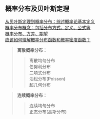 概率分布及贝叶斯定理<br>
--
[从贝叶斯定理到概率分布：综述概率论基本定义](https://www.jiqizhixin.com/articles/2017-09-20-10)<br>
[概率分布概念：包括分布方式、定义、公式等](http://cbb.sjtu.edu.cn/~mywu/bi217/3.pdf)<br>
[概率分布、方差、期望](https://zhuanlan.zhihu.com/p/26810566)<br>
[应该如何理解概率分布函数和概率密度函数？](https://www.jianshu.com/p/b570b1ba92bb)<br>
>**离散概率分布：<br>**
>>离散均匀分布<br>
伯努利分布<br>
二项式分布<br>
泊松分布(Poisson)<br>
超几何分布<br>

>**连续概率分布：<br>**
>>连续均匀分布<br>
正态分布(高斯分布)<br>






